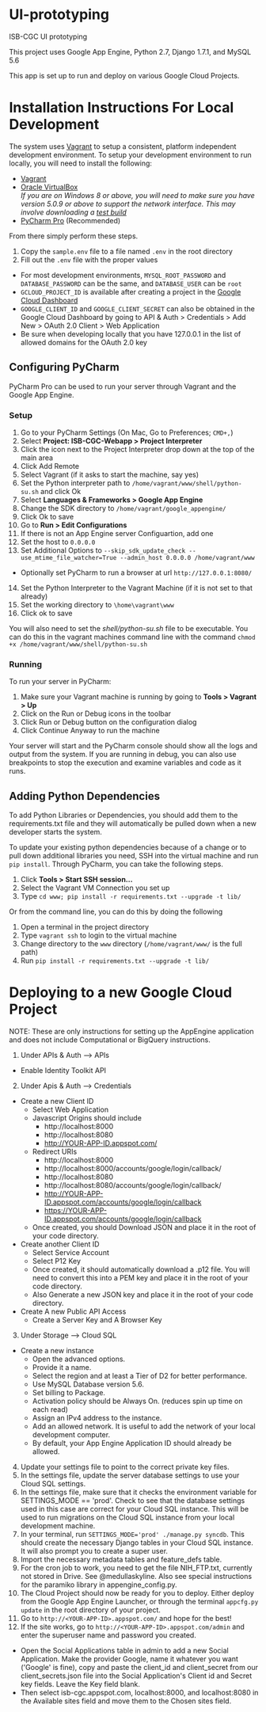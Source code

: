 # UI-prototyping
ISB-CGC UI prototyping

This project uses Google App Engine, Python 2.7, Django 1.7.1, and MySQL 5.6

This app is set up to run and deploy on various Google Cloud Projects.

# Installation Instructions For Local Development

The system uses [Vagrant](https://www.vagrantup.com/) to setup a consistent, platform independent development environment. To setup your development environment to run locally, you will need to install the following:

 * [Vagrant](https://www.vagrantup.com/downloads.html)
 * [Oracle VirtualBox](https://www.virtualbox.org/wiki/Downloads)<br>*If you are on Windows 8 or above, you will need to make sure you have version 5.0.9 or above to support the network interface. This may involve downloading a [test build](https://www.virtualbox.org/wiki/Testbuilds)*
 * [PyCharm Pro](https://www.jetbrains.com/pycharm/) (Recommended)

From there simply perform these steps.

 1. Copy the `sample.env` file to a file named `.env` in the root directory
 2. Fill out the `.env` file with the proper values
   * For most development environments, `MYSQL_ROOT_PASSWORD` and `DATABASE_PASSWORD` can be the same, and `DATABASE_USER` can be `root`
   * `GCLOUD_PROJECT_ID` is available after creating a project in the [Google Cloud Dashboard](https://console.developers.google.com/)
   * `GOOGLE_CLIENT_ID` and `GOOGLE_CLIENT_SECRET` can also be obtained in the Google Cloud Dashboard by going to API & Auth > Credentials > Add New > OAuth 2.0 Client > Web Application
   * Be sure when developing locally that you have 127.0.0.1 in the list of allowed domains for the OAuth 2.0 key

## Configuring PyCharm

PyCharm Pro can be used to run your server through Vagrant and the Google App Engine.

### Setup

 1. Go to your PyCharm Settings (On Mac, Go to Preferences; `CMD+,`)
 2. Select **Project: ISB-CGC-Webapp > Project Interpreter**
 3. Click the icon next to the Project Interpreter drop down at the top of the main area
 4. Click Add Remote
 5. Select Vagrant (if it asks to start the machine, say yes)
 6. Set the Python interpreter path to `/home/vagrant/www/shell/python-su.sh` and click Ok
 7. Select **Languages & Frameworks > Google App Engine**
 8. Change the SDK directory to `/home/vagrant/google_appengine/`
 9. Click Ok to save
 10. Go to **Run > Edit Configurations**
 11. If there is not an App Engine server Configuartion, add one
 12. Set the host to `0.0.0.0`
 13. Set Additional Options to `--skip_sdk_update_check --use_mtime_file_watcher=True --admin_host 0.0.0.0 /home/vagrant/www`
   * Optionally set PyCharm to run a browser at url `http://127.0.0.1:8080/`
 14. Set the Python Interpreter to the Vagrant Machine (if it is not set to that already)
 15. Set the working directory to `\home\vagrant\www`
 16. Click ok to save

You will also need to set the *shell/python-su.sh* file to be executable. You can do this in the vagrant machines command line with the command `chmod +x /home/vagrant/www/shell/python-su.sh`

### Running

To run your server in PyCharm:

 1. Make sure your Vagrant machine is running by going to **Tools > Vagrant > Up**
 2. Click on the Run or Debug icons in the toolbar
 3. Click Run or Debug button on the configuration dialog
 4. Click Continue Anyway to run the machine

Your server will start and the PyCharm console should show all the logs and output from the system. If you are running in debug, you can also use breakpoints to stop the execution and examine variables and code as it runs.

## Adding Python Dependencies

To add Python Libraries or Dependencies, you should add them to the requirements.txt file and they will automatically be pulled down when a new developer starts the system.

To update your existing python dependencies because of a change or to pull down additional libraries you need, SSH into the virtual machine and run `pip install`. Through PyCharm, you can take the following steps.

 1. Click **Tools > Start SSH session...**
 2. Select the Vagrant VM Connection you set up
 3. Type `cd www; pip install -r requirements.txt --upgrade -t lib/`

Or from the command line, you can do this by doing the following

 1. Open a terminal in the project directory
 2. Type `vagrant ssh` to login to the virtual machine
 3. Change directory to the `www` directory (`/home/vagrant/www/` is the full path)
 4. Run `pip install -r requirements.txt --upgrade -t lib/`

# Deploying to a new Google Cloud Project

NOTE: These are only instructions for setting up the AppEngine application and does not include Computational or BigQuery instructions.

1. Under APIs & Auth --> APIs
  - Enable Identity Toolkit API
2. Under Apis & Auth --> Credentials
  - Create a new Client ID
    - Select Web Application
    - Javascript Origins should include
      - http://localhost:8000
      - http://localhost:8080
      - http://YOUR-APP-ID.appspot.com/
    - Redirect URIs
      - http://localhost:8000
      - http://localhost:8000/accounts/google/login/callback/
      - http://localhost:8080
      - http://localhost:8080/accounts/google/login/callback/
      - http://YOUR-APP-ID.appspot.com/accounts/google/login/callback
      - https://YOUR-APP-ID.appspot.com/accounts/google/login/callback
    - Once created, you should Download JSON and place it in the root of your code directory.
  - Create another Client ID
    - Select Service Account
    - Select P12 Key
    - Once created, it should automatically download a .p12 file. You will need to convert this into a PEM key and place it in the root of your code directory.
    - Also Generate a new JSON key and place it in the root of your code directory.
  - Create A new Public API Access
    - Create a Server Key and A Browser Key
3. Under Storage --> Cloud SQL
  - Create a new instance
    - Open the advanced options.
    - Provide it a name.
    - Select the region and at least a Tier of D2 for better performance.
    - Use MySQL Database version 5.6.
    - Set billing to Package.
    - Activation policy should be Always On. (reduces spin up time on each read)
    - Assign an IPv4 address to the instance.
    - Add an allowed network. It is useful to add the network of your local development computer.
    - By default, your App Engine Application ID should already be allowed.
4. Update your settings file to point to the correct private key files.
5. In the settings file, update the server database settings to use your Cloud SQL settings.
6. In the settings file, make sure that it checks the environment variable for SETTINGS_MODE == 'prod'. Check to see that the database settings used in this case are correct for your Cloud SQL instance. This will be used to run migrations on the Cloud SQL instance from your local development machine.
7. In your terminal, run `SETTINGS_MODE='prod' ./manage.py syncdb`. This should create the necessary Django tables in your Cloud SQL instance. It will also prompt you to create a super user.
8. Import the necessary metadata tables and feature_defs table.
9. For the cron job to work, you need to get the file NIH_FTP.txt, currently not stored in Drive. See @medullaskyline. Also see special instructions for the paramiko library in appengine_config.py.
10. The Cloud Project should now be ready for you to deploy. Either deploy from the Google App Engine Launcher, or through the terminal `appcfg.py update` in the root directory of your project.
11. Go to `http://<YOUR-APP-ID>.appspot.com/` and hope for the best!
12. If the site works, go to `http://<YOUR-APP-ID>.appspot.com/admin` and enter the superuser name and password you created.
  - Open the Social Applications table in admin to add a new Social Application. Make the provider Google, name it whatever you want ('Google' is fine), copy and paste the client_id and client_secret from our client_secrets.json file into the Social Application's Client id and Secret key fields. Leave the Key field blank.
  - Then select isb-cgc.appspot.com, localhost:8000, and localhost:8080 in the Available sites field and move them to the Chosen sites field.
